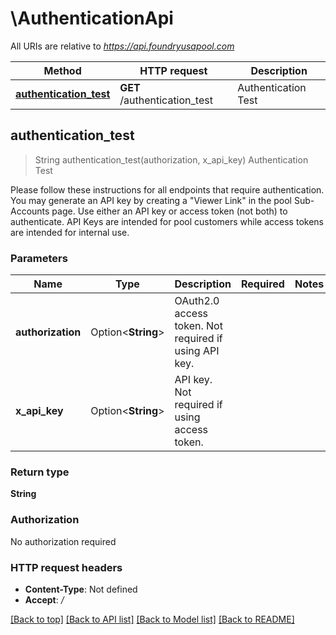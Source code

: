 # \AuthenticationApi

All URIs are relative to *https://api.foundryusapool.com*

Method | HTTP request | Description
------------- | ------------- | -------------
[**authentication_test**](AuthenticationApi.md#authentication_test) | **GET** /authentication_test | Authentication Test



## authentication_test

> String authentication_test(authorization, x_api_key)
Authentication Test

Please follow these instructions for all endpoints that require authentication. You may generate an API key by creating a \"Viewer Link\" in the pool Sub-Accounts page. Use either an API key or access token (not both) to authenticate. API Keys are intended for pool customers while access tokens are intended for internal use.

### Parameters


Name | Type | Description  | Required | Notes
------------- | ------------- | ------------- | ------------- | -------------
**authorization** | Option<**String**> | OAuth2.0 access token. Not required if using API key. |  |
**x_api_key** | Option<**String**> | API key. Not required if using access token. |  |

### Return type

**String**

### Authorization

No authorization required

### HTTP request headers

- **Content-Type**: Not defined
- **Accept**: */*

[[Back to top]](#) [[Back to API list]](../README.md#documentation-for-api-endpoints) [[Back to Model list]](../README.md#documentation-for-models) [[Back to README]](../README.md)

